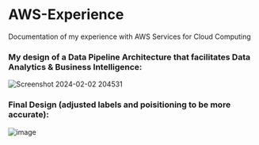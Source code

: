 # AWS-Experience
Documentation of my experience with AWS Services for Cloud Computing

### My design of a Data Pipeline Architecture that facilitates Data Analytics & Business Intelligence:
![Screenshot 2024-02-02 204531](https://github.com/Javen05/AWS-Experience/assets/107395637/ea8074e6-4277-4b98-a5c6-ccedeb5c9463)

### Final Design (adjusted labels and poisitioning to be more accurate):
![image](https://github.com/Javen05/AWS-Experience/assets/107395637/75efe3e0-d4cf-4082-afc7-50798fcb15d6)
